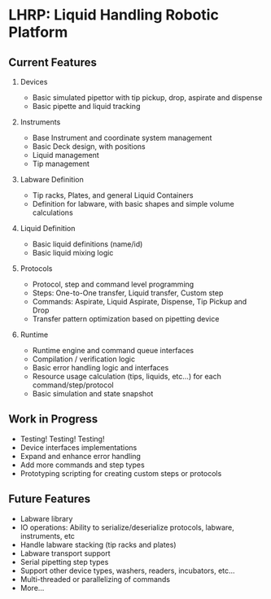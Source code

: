 # LHRP: Liquid Handling Robotic Platform

## Current Features
1. Devices
	* Basic simulated pipettor with tip pickup, drop, aspirate and dispense
	* Basic pipette and liquid tracking

1. Instruments
	* Base Instrument and coordinate system management
	* Basic Deck design, with positions
	* Liquid management
	* Tip management
	
1. Labware Definition
	* Tip racks, Plates, and general Liquid Containers
	* Definition for labware, with basic shapes and simple volume calculations
	
1. Liquid Definition
	* Basic liquid definitions (name/id)
	* Basic liquid mixing logic
	
1. Protocols
	* Protocol, step and command level programming
	* Steps: One-to-One transfer, Liquid transfer, Custom step
	* Commands: Aspirate, Liquid Aspirate, Dispense, Tip Pickup and Drop
	* Transfer pattern optimization based on pipetting device
	
1. Runtime
	* Runtime engine and command queue interfaces
	* Compilation / verification logic
	* Basic error handling logic and interfaces
	* Resource usage calculation (tips, liquids, etc...) for each command/step/protocol
	* Basic simulation and state snapshot

## Work in Progress

* Testing! Testing! Testing!
* Device interfaces implementations
* Expand and enhance error handling
* Add more commands and step types
* Prototyping scripting for creating custom steps or protocols

## Future Features

* Labware library
* IO operations: Ability to serialize/deserialize protocols, labware, instruments, etc
* Handle labware stacking (tip racks and plates)
* Labware transport support
* Serial pipetting step types
* Support other device types, washers, readers, incubators, etc...
* Multi-threaded or parallelizing of commands
* More...

